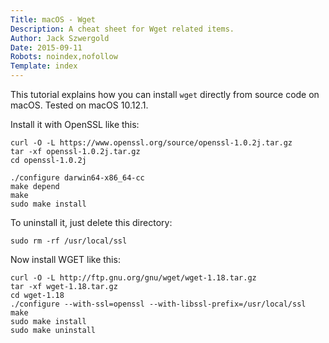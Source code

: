 ```yaml
---
Title: macOS - Wget
Description: A cheat sheet for Wget related items.
Author: Jack Szwergold
Date: 2015-09-11
Robots: noindex,nofollow
Template: index
---
```


This tutorial explains how you can install `wget` directly from source code on macOS. Tested on macOS 10.12.1.

Install it with OpenSSL like this:

	curl -O -L https://www.openssl.org/source/openssl-1.0.2j.tar.gz
	tar -xf openssl-1.0.2j.tar.gz
	cd openssl-1.0.2j

	./configure darwin64-x86_64-cc
	make depend
	make
	sudo make install

To uninstall it, just delete this directory:

	sudo rm -rf /usr/local/ssl

Now install WGET like this:

	curl -O -L http://ftp.gnu.org/gnu/wget/wget-1.18.tar.gz
	tar -xf wget-1.18.tar.gz
	cd wget-1.18
	./configure --with-ssl=openssl --with-libssl-prefix=/usr/local/ssl
	make
	sudo make install
	sudo make uninstall
